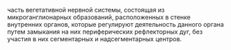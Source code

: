 часть вегетатив­ной нервной системы, состоящая из микроганглионарных об­разований, расположенных в стенке внутренних органов, кото­рые регулируют деятельность данного органа путем замыка­ния на них периферических рефлекторных дуг, без участия в них сегментарных и надсегментарных центров.